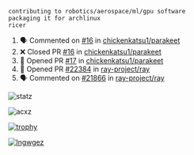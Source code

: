 ```
contributing to robotics/aerospace/ml/gpu software
packaging it for archlinux
ricer
```

<!--START_SECTION:activity-->
1. 🗣 Commented on [#16](https://github.com/chickenkatsu1/parakeet/issues/16) in [chickenkatsu1/parakeet](https://github.com/chickenkatsu1/parakeet)
2. ❌ Closed PR [#16](https://github.com/chickenkatsu1/parakeet/pull/16) in [chickenkatsu1/parakeet](https://github.com/chickenkatsu1/parakeet)
3. 💪 Opened PR [#17](https://github.com/chickenkatsu1/parakeet/pull/17) in [chickenkatsu1/parakeet](https://github.com/chickenkatsu1/parakeet)
4. 💪 Opened PR [#22384](https://github.com/ray-project/ray/pull/22384) in [ray-project/ray](https://github.com/ray-project/ray)
5. 🗣 Commented on [#21866](https://github.com/ray-project/ray/issues/21866) in [ray-project/ray](https://github.com/ray-project/ray)
<!--END_SECTION:activity-->


![statz](https://github-readme-stats.vercel.app/api?username=acxz&include_all_commits=true&show_icons=true)

<p><img align="center" src="https://github-readme-streak-stats.herokuapp.com/?user=acxz&" alt="acxz" /></p>

[![trophy](https://github-profile-trophy.vercel.app/?username=acxz)](https://github.com/ryo-ma/github-profile-trophy)

[![lngwgez](https://github-readme-stats.vercel.app/api/top-langs/?username=acxz&layout=compact)](https://github.com/acxz/github-readme-stats)
